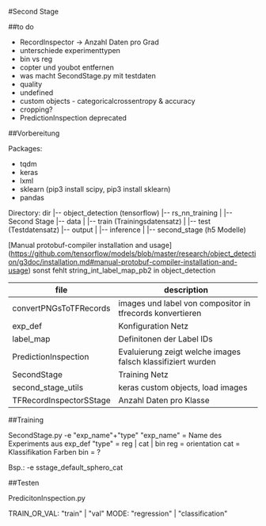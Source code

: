 #Second Stage

##to do 
- RecordInspector -> Anzahl Daten pro Grad 
- unterschiede experimenttypen
- bin vs reg
- copter und youbot entfernen
- was macht SecondStage.py mit testdaten
- quality
- undefined
- custom objects - categoricalcrossentropy & accuracy
- cropping?
- PredictionInspection deprecated

##Vorbereitung

Packages:
- tqdm
- keras
- lxml
- sklearn (pip3 install scipy, pip3 install sklearn)
- pandas

Directory:
dir 
|-- object_detection (tensorflow)
|-- rs_nn_training
|   |-- Second Stage
|-- data
|   |-- train (Trainingsdatensatz)
|   |-- test (Testdatensatz)
|-- output
|   |-- inference
|   |-- second_stage (h5 Modelle)
		
[Manual protobuf-compiler installation and usage] (https://github.com/tensorflow/models/blob/master/research/object_detection/g3doc/installation.md#manual-protobuf-compiler-installation-and-usage)
sonst fehlt string_int_label_map_pb2 in object_detection

| file | description |
| ---- | -------------- |
| convertPNGsToTFRecords | images und label von compositor in tfrecords konvertieren |
| exp_def | Konfiguration Netz |
| label_map | Definitonen der Label IDs |
| PredictionInspection | Evaluierung zeigt welche images falsch klassifiziert wurden  |
| SecondStage | Training Netz |
| second_stage_utils | keras custom objects, load images |
| TFRecordInspectorSStage | Anzahl Daten pro Klasse |

##Training

SecondStage.py -e "exp_name"+"type"
	"exp_name" = Name des Experiments aus exp_def
	"type" = reg | cat | bin
	reg = orientation
	cat = Klassifikation Farben
	bin = ?

Bsp.: -e sstage_default_sphero_cat

##Testen

PredicitonInspection.py

TRAIN_OR_VAL: "train" | "val"
MODE: "regression" | "classification"







